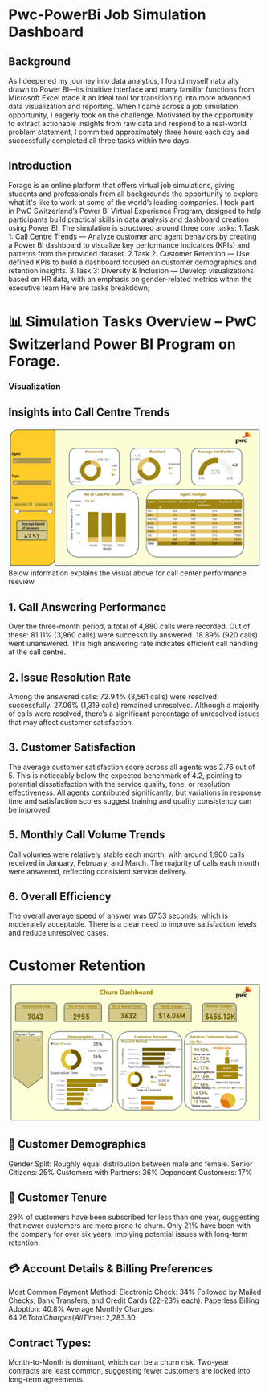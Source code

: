 # Pwc-PowerBi Job Simulation Dashboard

## Background 
As I deepened my journey into data analytics, I found myself naturally drawn to Power BI—its intuitive interface and many familiar functions from Microsoft Excel made it an ideal tool for transitioning into more advanced data visualization and reporting.
When I came across a job simulation opportunity, I eagerly took on the challenge. Motivated by the opportunity to extract actionable insights from raw data and respond to a real-world problem statement, I committed approximately three hours each day and successfully completed all three tasks within two days.
## Introduction 
Forage is an online platform that offers virtual job simulations, giving students and professionals from all backgrounds the opportunity to explore what it's like to work at some of the world’s leading companies.
I took part in PwC Switzerland’s Power BI Virtual Experience Program, designed to help participants build practical skills in data analysis and dashboard creation using Power BI.
The simulation is structured around three core tasks:
1.Task 1: Call Centre Trends — Analyze customer and agent behaviors by creating a Power BI dashboard to visualize key performance indicators (KPIs) and patterns from the provided dataset.
2.Task 2: Customer Retention — Use defined KPIs to build a dashboard focused on customer demographics and retention insights.
3.Task 3: Diversity & Inclusion — Develop visualizations based on HR data, with an emphasis on gender-related metrics within the executive team
Here are tasks breakdown;
# 📊 Simulation Tasks Overview – PwC Switzerland Power BI Program on Forage.
### Visualization 
## Insights into Call Centre Trends
![alt text](https://github.com/HenryUnaeze/Pwc-Project-/blob/main/Pwc%20Task1.png)
Below information explains the visual above for call center performance reeview 

## 1. Call Answering Performance
Over the three-month period, a total of 4,880 calls were recorded. Out of these:
81.11% (3,960 calls) were successfully answered.
18.89% (920 calls) went unanswered.
This high answering rate indicates efficient call handling at the call centre.
## 2. Issue Resolution Rate
Among the answered calls:
72.94% (3,561 calls) were resolved successfully.
27.06% (1,319 calls) remained unresolved.
Although a majority of calls were resolved, there’s a significant percentage of unresolved issues that may affect customer satisfaction.
## 3. Customer Satisfaction
The average customer satisfaction score across all agents was 2.76 out of 5.
This is noticeably below the expected benchmark of 4.2, pointing to potential dissatisfaction with the service quality, tone, or resolution effectiveness.
All agents contributed significantly, but variations in response time and satisfaction scores suggest training and quality consistency can be improved.
## 5. Monthly Call Volume Trends
Call volumes were relatively stable each month, with around 1,900 calls received in January, February, and March.
The majority of calls each month were answered, reflecting consistent service delivery.
## 6. Overall Efficiency
The overall average speed of answer was 67.53 seconds, which is moderately acceptable.
There is a clear need to improve satisfaction levels and reduce unresolved cases.

# Customer Retention 
![alt text](https://github.com/HenryUnaeze/Pwc-Project-/blob/main/Pwc%20Task%202.png)

## 👥 Customer Demographics
Gender Split: Roughly equal distribution between male and female.
Senior Citizens: 25%
Customers with Partners: 36%
Dependent Customers: 17%
## 📅 Customer Tenure
29% of customers have been subscribed for less than one year, suggesting that newer customers are more prone to churn.
Only 21% have been with the company for over six years, implying potential issues with long-term retention.

## 💳 Account Details & Billing Preferences
Most Common Payment Method:
Electronic Check: 34%
Followed by Mailed Checks, Bank Transfers, and Credit Cards (22–23% each).
Paperless Billing Adoption: 40.8%
Average Monthly Charges: $64.76
Total Charges (All Time): ~$2,283.30
## Contract Types:
Month-to-Month is dominant, which can be a churn risk.
Two-year contracts are least common, suggesting fewer customers are locked into long-term agreements.
